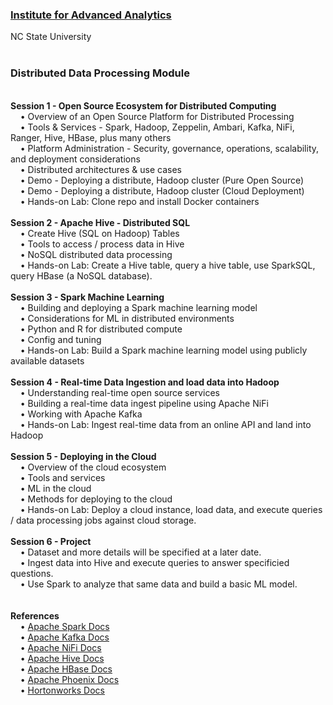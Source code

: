 <h3><a href="https://analytics.ncsu.edu/">Institute for Advanced Analytics</a></h3>
NC State University
<br>
<br>
<h3><b>Distributed Data Processing Module</b></h3>
<br><b>Session 1 - Open Source Ecosystem for Distributed Computing</b>
<br>&nbsp;&nbsp;&nbsp;&nbsp;&bull;&nbsp;Overview of an Open Source Platform for Distributed Processing
<br>&nbsp;&nbsp;&nbsp;&nbsp;&bull;&nbsp;Tools & Services - Spark, Hadoop, Zeppelin, Ambari, Kafka, NiFi, Ranger, Hive, HBase, plus many others
<br>&nbsp;&nbsp;&nbsp;&nbsp;&bull;&nbsp;Platform Administration - Security, governance, operations, scalability, and deployment considerations
<br>&nbsp;&nbsp;&nbsp;&nbsp;&bull;&nbsp;Distributed architectures & use cases
<br>&nbsp;&nbsp;&nbsp;&nbsp;&bull;&nbsp;Demo - Deploying a distribute, Hadoop cluster (Pure Open Source)
<br>&nbsp;&nbsp;&nbsp;&nbsp;&bull;&nbsp;Demo - Deploying a distribute, Hadoop cluster (Cloud Deployment)
<br>&nbsp;&nbsp;&nbsp;&nbsp;&bull;&nbsp;Hands-on Lab: Clone repo and install Docker containers
<br>
<br><b>Session 2 - Apache Hive - Distributed SQL</b>
<br>&nbsp;&nbsp;&nbsp;&nbsp;&bull;&nbsp;Create Hive (SQL on Hadoop) Tables
<br>&nbsp;&nbsp;&nbsp;&nbsp;&bull;&nbsp;Tools to access / process data in Hive
<br>&nbsp;&nbsp;&nbsp;&nbsp;&bull;&nbsp;NoSQL distributed data processing
<br>&nbsp;&nbsp;&nbsp;&nbsp;&bull;&nbsp;Hands-on Lab: Create a Hive table, query a hive table, use SparkSQL, query HBase (a NoSQL database).
<br>
<br><b>Session 3 - Spark Machine Learning</b>
<br>&nbsp;&nbsp;&nbsp;&nbsp;&bull;&nbsp;Building and deploying a Spark machine learning model
<br>&nbsp;&nbsp;&nbsp;&nbsp;&bull;&nbsp;Considerations for ML in distributed environments
<br>&nbsp;&nbsp;&nbsp;&nbsp;&bull;&nbsp;Python and R for distributed compute
<br>&nbsp;&nbsp;&nbsp;&nbsp;&bull;&nbsp;Config and tuning
<br>&nbsp;&nbsp;&nbsp;&nbsp;&bull;&nbsp;Hands-on Lab: Build a Spark machine learning model using publicly available datasets
<br>
<br><b>Session 4 - Real-time Data Ingestion and load data into Hadoop</b>
<br>&nbsp;&nbsp;&nbsp;&nbsp;&bull;&nbsp;Understanding real-time open source services
<br>&nbsp;&nbsp;&nbsp;&nbsp;&bull;&nbsp;Building a real-time data ingest pipeline using Apache NiFi
<br>&nbsp;&nbsp;&nbsp;&nbsp;&bull;&nbsp;Working with Apache Kafka
<br>&nbsp;&nbsp;&nbsp;&nbsp;&bull;&nbsp;Hands-on Lab: Ingest real-time data from an online API and land into Hadoop
<br>
<br><b>Session 5 - Deploying in the Cloud</b>
<br>&nbsp;&nbsp;&nbsp;&nbsp;&bull;&nbsp;Overview of the cloud ecosystem
<br>&nbsp;&nbsp;&nbsp;&nbsp;&bull;&nbsp;Tools and services
<br>&nbsp;&nbsp;&nbsp;&nbsp;&bull;&nbsp;ML in the cloud
<br>&nbsp;&nbsp;&nbsp;&nbsp;&bull;&nbsp;Methods for deploying to the cloud
<br>&nbsp;&nbsp;&nbsp;&nbsp;&bull;&nbsp;Hands-on Lab: Deploy a cloud instance, load data, and execute queries / data processing jobs against cloud storage.
<br>
<br><b>Session 6 - Project</b>
<br>&nbsp;&nbsp;&nbsp;&nbsp;&bull;&nbsp;Dataset and more details will be specified at a later date.
<br>&nbsp;&nbsp;&nbsp;&nbsp;&bull;&nbsp;Ingest data into Hive and execute queries to answer specificied questions.
<br>&nbsp;&nbsp;&nbsp;&nbsp;&bull;&nbsp;Use Spark to analyze that same data and build a basic ML model.
<br>
<br>
<br><b>References</b>
<br>&nbsp;&nbsp;&nbsp;&nbsp;&bull;&nbsp;<a href="https://spark.apache.org/docs/latest/">Apache Spark Docs</a>
<br>&nbsp;&nbsp;&nbsp;&nbsp;&bull;&nbsp;<a href="https://kafka.apache.org/20/documentation.html">Apache Kafka Docs</a>
<br>&nbsp;&nbsp;&nbsp;&nbsp;&bull;&nbsp;<a href="https://nifi.apache.org/docs.html">Apache NiFi Docs</a>
<br>&nbsp;&nbsp;&nbsp;&nbsp;&bull;&nbsp;<a href="https://cwiki.apache.org/confluence/display/Hive/GettingStarted">Apache Hive Docs</a>
<br>&nbsp;&nbsp;&nbsp;&nbsp;&bull;&nbsp;<a href="https://hbase.apache.org/book.html">Apache HBase Docs</a>
<br>&nbsp;&nbsp;&nbsp;&nbsp;&bull;&nbsp;<a href="https://phoenix.apache.org/">Apache Phoenix Docs</a>
<br>&nbsp;&nbsp;&nbsp;&nbsp;&bull;&nbsp;<a href="https://docs.hortonworks.com/">Hortonworks Docs</a>

